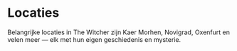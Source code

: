 # Locaties

Belangrijke locaties in The Witcher zijn Kaer Morhen, Novigrad, Oxenfurt en velen meer — elk met hun eigen geschiedenis en mysterie.
